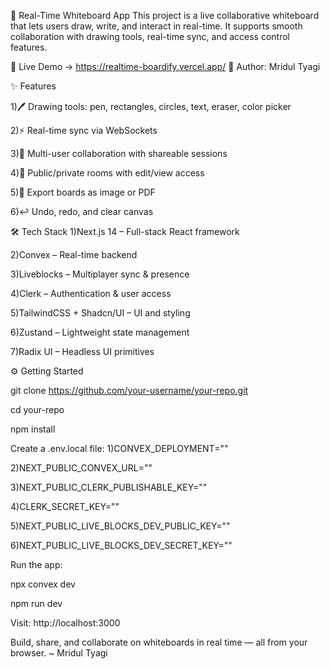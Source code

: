 🧩 Real-Time Whiteboard App
This project is a live collaborative whiteboard that lets users draw, write, and interact in real-time. It supports smooth collaboration with drawing tools, real-time sync, and access control features.

🔗 Live Demo -> https://realtime-boardify.vercel.app/
👤 Author: Mridul Tyagi

✨ Features

1)🖊️ Drawing tools: pen, rectangles, circles, text, eraser, color picker

2)⚡ Real-time sync via WebSockets

3)🤝 Multi-user collaboration with shareable sessions

4)🔐 Public/private rooms with edit/view access

5)💾 Export boards as image or PDF

6)↩️ Undo, redo, and clear canvas



🛠 Tech Stack
1)Next.js 14 – Full-stack React framework

2)Convex – Real-time backend

3)Liveblocks – Multiplayer sync & presence

4)Clerk – Authentication & user access

5)TailwindCSS + Shadcn/UI – UI and styling

6)Zustand – Lightweight state management

7)Radix UI – Headless UI primitives



⚙️ Getting Started

git clone https://github.com/your-username/your-repo.git

cd your-repo

npm install


Create a .env.local file:
1)CONVEX_DEPLOYMENT=""

2)NEXT_PUBLIC_CONVEX_URL=""

3)NEXT_PUBLIC_CLERK_PUBLISHABLE_KEY=""

4)CLERK_SECRET_KEY=""

5)NEXT_PUBLIC_LIVE_BLOCKS_DEV_PUBLIC_KEY=""

6)NEXT_PUBLIC_LIVE_BLOCKS_DEV_SECRET_KEY=""


Run the app:

npx convex dev

npm run dev

Visit: http://localhost:3000

Build, share, and collaborate on whiteboards in real time — all from your browser.
~ Mridul Tyagi

